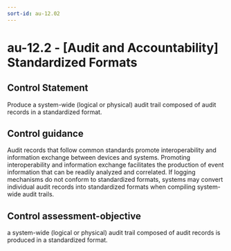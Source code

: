 ```yaml
---
sort-id: au-12.02
---
```


# au-12.2 - \[Audit and Accountability\] Standardized Formats

## Control Statement

Produce a system-wide (logical or physical) audit trail composed of audit records in a standardized format.

## Control guidance

Audit records that follow common standards promote interoperability and information exchange between devices and systems. Promoting interoperability and information exchange facilitates the production of event information that can be readily analyzed and correlated. If logging mechanisms do not conform to standardized formats, systems may convert individual audit records into standardized formats when compiling system-wide audit trails.

## Control assessment-objective

a system-wide (logical or physical) audit trail composed of audit records is produced in a standardized format.
